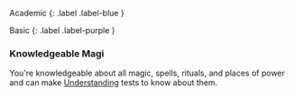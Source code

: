 Academic
{: .label .label-blue }

Basic
{: .label .label-purple }

### Knowledgeable Magi

You're knowledgeable about all magic, spells, rituals, and places of power and can make [Understanding](Game/Core/intelligence#Understanding) tests to know about them.
